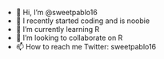 - 👋 Hi, I’m @sweetpablo16
- 👀 I recently started coding and is noobie
- 🌱 I’m currently learning R
- 💞️ I’m looking to collaborate on R
- 📫 How to reach me Twitter: sweetpablo16

<!---
sweetpablo16/sweetpablo16 is a ✨ special ✨ repository because its `README.md` (this file) appears on your GitHub profile.
You can click the Preview link to take a look at your changes.
--->
